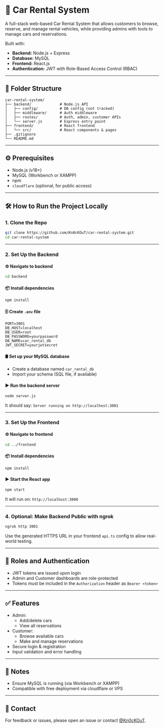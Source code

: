 # 🚗 Car Rental System

A full-stack web-based Car Rental System that allows customers to browse, reserve, and manage rental vehicles, while providing admins with tools to manage cars and reservations.

Built with:
- **Backend:** Node.js + Express
- **Database:** MySQL
- **Frontend:** React.js
- **Authentication:** JWT with Role-Based Access Control (RBAC)

---

## 📁 Folder Structure

```
car-rental-system/
├── backend/             # Node.js API
│   ├── config/          # DB config (not tracked)
│   ├── middleware/      # Auth middleware
│   ├── routes/          # Auth, admin, customer APIs
│   └── server.js        # Express entry point
├── frontend/            # React frontend
│   └── src/             # React components & pages
├── .gitignore
└── README.md
```

---

## ⚙️ Prerequisites

- Node.js (v18+)
- MySQL (Workbench or XAMPP)
- npm
- `cloudflare` (optional, for public access)

---

## 🛠️ How to Run the Project Locally

### 1. **Clone the Repo**
```bash
git clone https://github.com/Kn0cKOuT/car-rental-system.git
cd car-rental-system
```

---

### 2. **Set Up the Backend**

#### ⚙️ Navigate to backend
```bash
cd backend
```

#### 📦 Install dependencies
```bash
npm install
```

#### 🗄️ Create `.env` file
```env
PORT=3001
DB_HOST=localhost
DB_USER=root
DB_PASSWORD=yourpassword
DB_NAME=car_rental_db
JWT_SECRET=yourjwtsecret
```

#### 🛢️ Set up your MySQL database
- Create a database named `car_rental_db`
- Import your schema (SQL file, if available)

#### ▶️ Run the backend server
```bash
node server.js
```
It should say: `Server running on http://localhost:3001`

---

### 3. **Set Up the Frontend**

#### ⚙️ Navigate to frontend
```bash
cd ../frontend
```

#### 📦 Install dependencies
```bash
npm install
```

#### ▶️ Start the React app
```bash
npm start
```
It will run on: `http://localhost:3000`

---

### 4. **Optional: Make Backend Public with ngrok**
```bash
ngrok http 3001
```

Use the generated HTTPS URL in your frontend `api.ts` config to allow real-world testing.

---

## 🔐 Roles and Authentication

- JWT tokens are issued upon login
- Admin and Customer dashboards are role-protected
- Tokens must be included in the `Authorization` header as `Bearer <token>`

---

## ✅ Features

- Admin:
  - Add/delete cars
  - View all reservations
- Customer:
  - Browse available cars
  - Make and manage reservations
- Secure login & registration
- Input validation and error handling

---

## 📌 Notes

- Ensure MySQL is running (via Workbench or XAMPP)
- Compatible with free deployment via cloudflare or VPS

---

## 📧 Contact

For feedback or issues, please open an issue or contact [@Kn0cKOuT](https://github.com/Kn0cKOuT).
